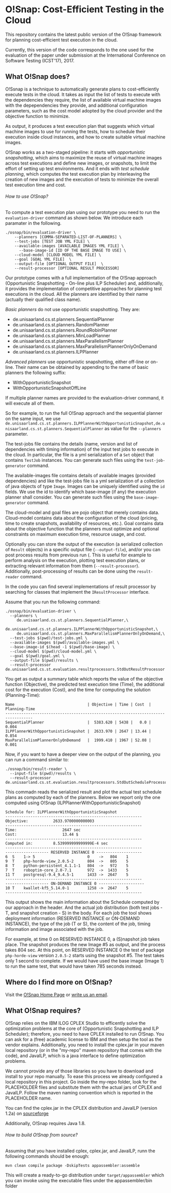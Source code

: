 # O!Snap: Cost-Efficient Testing in the Cloud

This repository contains the latest public version of the O!Snap framework for planning cost-efficient test execution in the cloud.

Currently, this version of the code corresponds to the one used for the evaluation of the paper under submission at the International Conference on Software Testing (ICST'17), 2017.

## What O!Snap does?

O!Ssnap is a technique to automatically generate plans to cost-efficiently execute tests in the cloud.
It takes as input the list of tests to execute with the dependencies they require, 
the list of available virtual machine images with the depependencies they provide,
and additional configuration parameters, such as the cost model adopted by the cloud provider and the objective function to minimize. 

As output, it produces a test execution plan that suggests which virtual machine images to use for running the tests, 
how to schedule their execution inside cloud instances,
and how to create suitable virtual machine images.

O!Snap works as a two-staged pipeline: it starts with *opportunistic snapshotting*, which aims to maximize the reuse of virtual machine images across test executions and define new images, or snapshots, to limit the effort of setting up test environments. And it ends with *test schedule planning*, which computes the test execution plan by interleaving the creation of new images and the execution of tests to minimize the overall test execution time and cost.

###### How to use O!Snap?

To compute a test execution plan using our prototype you need to run the ```evaluation-driver```
command as shown below. We introduce each paramater in the following.

```{r, engine='bash', count_lines}
./osnap/bin/evaluation-driver \
    --planners [COMMA-SEPARATED-LIST-OF-PLANNERS] \
    --test-jobs [TEST JOB YML FILE] \
    --available-images [AVAILABLE IMAGES YML FILE] \
      --base-image-id [ID OF THE BASE IMAGE TO USE] \
    --cloud-model [CLOUD MODEL YML FILE] \
    --goal [GOAL YML FILE]  \
    --output-file [OPTIONAL OUTPUT FILE]  \
    --result-processor [OPTIONAL RESULT PROCESSOR]
```

Our prototype comes with a full implementation of the O!Snap approach (Opportunistic Snapshotting - On-line plus ILP Scheduler) and, additionally, it provides the implementation of competitive approaches for planning test executions in the cloud. All the planners are identified by their name (actually their qualified class name).

*Basic planners* do not use opportunistic snapshotting. They are:

  - de.unisaarland.cs.st.planners.SequentialPlanner
  - de.unisaarland.cs.st.planners.RandomPlanner
  - de.unisaarland.cs.st.planners.RoundRobinPlanner 
  - de.unisaarland.cs.st.planners.MinLoadPlanner
  - de.unisaarland.cs.st.planners.MaxParallelismPlanner
  - de.unisaarland.cs.st.planners.MaxParallelismPlannerOnlyOnDemand
  - de.unisaarland.cs.st.planners.ILPPlanner

*Advanced planners* use opportunistic snapshotting, either off-line or on-line.
Their name can be obtained by appending to the name of basic planners the following suffix:

  - WithOpportunisticSnapshot
  - WithOpportunisticSnapshotOffLine

If multiple planner names are provided to the evaluation-driver command, it will execute all of them.

So for example, to run the full O!Snap approach and the sequential planner on the same input, we use `de.unisaarland.cs.st.planners.ILPPlannerWithOpportunisticSnapshot,de.unisaarland.cs.st.planners.SequentialPlanner` as value for the `--planners` parameter.

The test-jobs file contains the details (name, version and list of dependencies with timing information) of the input test jobs to execute in the cloud. In particular, the file is a yml serialization of a `Set` object that contains `TestJob` instances. You can generate such files using the `test-job-generator` command.

The available-images file contains details of available images (provided dependencies) and like the test-jobs file is a yml serialization of a collection of java objects of type `Image`. Images can be uniquely identified using the `id` fields. We use the id to identify which base-image (if any) the execution planner shall consider. You can generate such files using the `base-image-generator` command.

The cloud-model and goal files are pojo object that merely contains data. Cloud-model contains data about the configuration of the cloud (pricing, time to create snapshots, availability of resources, etc.). Goal contains data about the objective function that the planners must optimize and optional constraints on maximum execution time, resource usage, and cost.

Optionally you can store the output of the execution (a serialized collection of `Result` objects) in a specific output file (`--output-file`), and/or you can post process results from previous run (. This is useful for example to perform analysis on the execution, plotting test execution plans, or extracting relevant information from them (`--result-processor`). Additionally, post-processing of results can be done using the `result-reader` command.

In the code you can find several implementations of result processor by searching for classes that implement the `IResultProcessor` interface.

Assume that you run the following command:
```{r, engine='bash', count_lines}
./osnap/bin/evaluation-driver \
  --planners \
     de.unisaarland.cs.st.planners.SequentialPlanner,\
     de.unisaarland.cs.st.planners.ILPPlannerWithOpportunisticSnapshot,\
     de.unisaarland.cs.st.planners.MaxParallelismPlannerOnlyOnDemand,\
  --test-jobs $(pwd)/test-jobs.yml \
  --available-images $(pwd)/available-images.yml \
  --base-image-id $(head -1 $(pwd)/base-image) \
  --cloud-model $(pwd)/cloud-model.yml \
  --goal $(pwd)/goal.yml \
  --output-file $(pwd)/results \
  --result-processor de.unisaarland.cs.st.evaluation.resultprocessors.StdOutResultProcessor
```

You get as output a summary table which reports the value of the objective function (Objective), the predicted test execution time (Time), the additional cost for the execution (Cost), and the time for computing the solution (Planning-Time):
```
Name                                | Objective | Time | Cost  | Planning-Time
----------------------------------------------------------------------------------
SequentialPlanner                   |  5383.620 | 5438 |   0.0 |         0.004
ILPPlannerWithOpportunisticSnapshot |  2633.970 | 2647 | 13.44 |         0.854
MaxParallelismPlannerOnlyOnDemand 	|  1999.410 | 1967 | 52.08 |         0.001
```

Now, if you want to have a deeper view on the output of the planning, you can run a command similar to:

```{r, engine='bash', count_lines}
./osnap/bin/result-reader \
  --input-file $(pwd)/results \
  --result-processor de.unisaarland.cs.st.evaluation.resultprocessors.StdOutScheduleProcessor
```

This commadn reads the serialized result and plot the actual test schedule plans as computed by each of the planners.
Below we report only the one computed using O!Snap (ILPPlannerWithOpportunisticSnapshot)

```
Schedule for: ILPPlannerWithOpportunisticSnapshot
------------------------------------------------------------
Objective:           2633.9700000000003
------------------------------------------------------------
Time:                    2647 sec
Cost:                    13.44 $
------------------------------------------------------------
Computed in:         8.539999999999999E-4 sec
------------------------------------------------------------
------------------- RESERVED INSTANCE 0 --------------------
6  S    1-> 5                       0    ->   804    1
9  T    php-horde-view_2.0.5-2      804  ->   805    5
8  T    python-persistent_4.1.1-1   804  ->   972    5
7  T    roboptim-core_2.0-7.1       972  ->  1433    5
11 T    postgresql-9.4_9.4.5-1      1433 ->  2647    5
------------------------------------------------------------
------------------- ON-DEMAND INSTANCE 0 --------------------
10 T    kwallet-kf5_5.14.0-1        1258 ->  2647    5
------------------------------------------------------------
```

This output shows the main information about the Schedule computed by our approach in the header.
And the actual job distribution (both test jobs - T, and snapshot creation - S) in the body.
For each job the tool shows deployment information (RESERVED INSTANCE or ON-DEMAND INSTANCE), 
the type of the job (T or S), the content of the job, timing information and image associated
with the job.

For example, at time 0 on RESERVED INSTANCE 0, a (S)napshot job takes place. The snapshot produces the new Image #5 as output, and the process takes 804 sec. At this point, on RESERVED INSTANCE 0 the test of package `php-horde-view` version `2.0.5-2` starts using the snapshot #5. The test takes only 1 second to complete. If we would have used the base image (Image 1) to run the same test, that would have taken 785 seconds instead.
    
## Where do I find more on O!Snap?

Visit the [O!Snap Home Page](https://www.st.cs.uni-saarland.de/testing/osnap/) or [write us an email](mailto:gambi@st.cs.uni-saarland.de).

## What O!Snap requires?

O!Snap relies on the IBM ILOG CPLEX Studio to efficently solve the optimization problems at the core of (Opportunistic Snapshotting and ILP Scheduler); therefore, you need to have CPLEX installed to run O!Snap. You can ask for a (free) academic license to IBM and then setup the tool as the vendor explains. Additionally, you need to install the cplex.jar in your maven local repository (or in the "my-repo" maven repository that comes with the code),
and JavaILP, which is a java interface to define optimization problems.

We cannot provide any of those libraries so you have to download and install to your repo manually.
To ease this process we already configured a local repository in this project. Go inside the my-repo folder, look for the PLACEHOLDER files and substitute them with the actual jars of CPLEX and JavaILP.
Follow the maven naming convention which is reported in the PLACEHOLDER name.

You can find the cplex.jar in the CPLEX distribution and JavaILP (version 1.2a) on [sourceforge](https://sourceforge.net/projects/javailp/files/javailp/javailp%201.2a/)

Additionally, O!Snap requires Java 1.8.

###### How to build O!Snap from source?

Assuming that you have installed cplex, cplex.jar, and JavaILP, runn the following commands should be enough:

```
mvn clean compile package -DskipTests appassembler:assemble
```

This will create a ready-to-go distribution under `target/appassembler` which you can invoke using the executable files under the appassembler/bin folder
